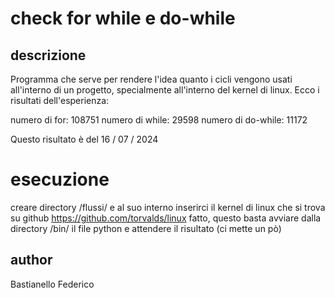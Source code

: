 # check for while e do-while

## descrizione

Programma che serve per rendere l'idea quanto i cicli vengono usati all'interno di un progetto,
specialmente all'interno del kernel di linux.
Ecco i risultati dell'esperienza:

numero di for: 108751
numero di while: 29598
numero di do-while: 11172

Questo risultato è del 16 / 07 / 2024

# esecuzione
creare directory /flussi/ e al suo interno inserirci il kernel di linux che si trova su github https://github.com/torvalds/linux
fatto, questo basta avviare dalla directory /bin/ il file python e attendere il risultato (ci mette un pò)

## author

Bastianello Federico
